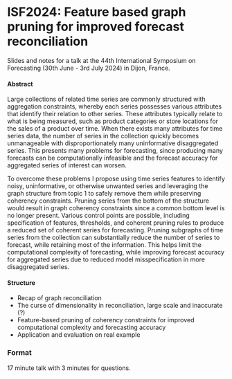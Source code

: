 
<!-- README.md is generated from README.qmd. Please edit that file -->

# ISF2024: Feature based graph pruning for improved forecast reconciliation

<!-- badges: start -->
<!-- badges: end -->

Slides and notes for a talk at the 44th International Symposium on
Forecasting (30th June - 3rd July 2024) in Dijon, France.

<!-- A recording of this presentation is available on YouTube here: <https://www.youtube.com/watch?v=FBM-nEbeHTw> -->
<!-- [![](preview.jpg)](https://www.youtube.com/watch?v=FBM-nEbeHTw) -->

#### Abstract

Large collections of related time series are commonly structured with
aggregation constraints, whereby each series possesses various
attributes that identify their relation to other series. These
attributes typically relate to what is being measured, such as product
categories or store locations for the sales of a product over time. When
there exists many attributes for time series data, the number of series
in the collection quickly becomes unmanageable with disproportionately
many uninformative disaggregated series. This presents many problems for
forecasting, since producing many forecasts can be computationally
infeasible and the forecast accuracy for aggregated series of interest
can worsen.

To overcome these problems I propose using time series features to
identify noisy, uninformative, or otherwise unwanted series and
leveraging the graph structure from topic 1 to safely remove them while
preserving coherency constraints. Pruning series from the bottom of the
structure would result in graph coherency constraints since a common
bottom level is no longer present. Various control points are possible,
including specification of features, thresholds, and coherent pruning
rules to produce a reduced set of coherent series for forecasting.
Pruning subgraphs of time series from the collection can substantially
reduce the number of series to forecast, while retaining most of the
information. This helps limit the computational complexity of
forecasting, while improving forecast accuracy for aggregated series due
to reduced model misspecification in more disaggregated series.

#### Structure

- Recap of graph reconciliation
- The curse of dimensionality in reconciliation, large scale and
  inaccurate (?)
- Feature-based pruning of coherency constraints for improved
  computational complexity and forecasting accuracy
- Application and evaluation on real example

### Format

17 minute talk with 3 minutes for questions.
